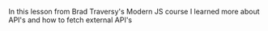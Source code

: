 In this lesson from Brad Traversy's Modern JS course I learned more about API's and how to fetch external API's

